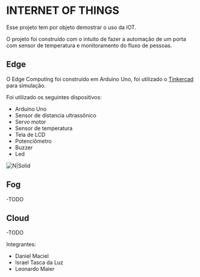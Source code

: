 # INTERNET OF THINGS

Esse projeto tem por objeto demostrar o uso da IOT.

O projeto foi construído com o intuito de fazer a automação de um porta com sensor de temperatura e monitoramento do fluxo de pessoas.

## Edge
O Edge Computing foi construído em Arduino Uno, foi utilizado o [Tinkercad](https://www.tinkercad.com/) para simulação.

Foi utilizado os seguintes dispositivos:
  - Arduino Uno
  - Sensor de distancia ultrassônico
  - Servo motor
  - Sensor de temperatura
  - Tela de LCD
  - Potenciômetro
  - Buzzer
  - Led

![N|Solid](https://uploaddeimagens.com.br/images/002/983/504/original/ImagemProjeto.PNG?1606682879)

## Fog
-TODO
## Cloud
-TODO

Integrantes:
- Daniel Maciel
- Israel Tasca da Luz
- Leonardo Maier
